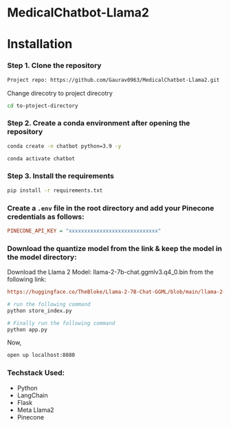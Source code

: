 # MedicalChatbot-Llama2

# Installation

### Step 1. Clone the repository

```bash
Project repo: https://github.com/Gaurav0963/MedicalChatbot-Llama2.git
```
Change direcotry to project direcotry
```bash
cd to-ptoject-directory
```

### Step 2. Create a conda environment after opening the repository

```bash
conda create -n chatbot python=3.9 -y
```

```bash
conda activate chatbot
```

### Step 3. Install the requirements
```bash
pip install -r requirements.txt
```


### Create a `.env` file in the root directory and add your Pinecone credentials as follows:

```ini
PINECONE_API_KEY = "xxxxxxxxxxxxxxxxxxxxxxxxxxxxx"
```


### Download the quantize model from the link & keep the model in the model directory:

Download the Llama 2 Model: llama-2-7b-chat.ggmlv3.q4_0.bin from the following link:

```ini
https://huggingface.co/TheBloke/Llama-2-7B-Chat-GGML/blob/main/llama-2-7b-chat.ggmlv3.q4_0.bin
```

```bash
# run the following command
python store_index.py
```

```bash
# Finally run the following command
python app.py
```

Now,
```bash
open up localhost:8080
```


### Techstack Used:

- Python
- LangChain
- Flask
- Meta Llama2
- Pinecone

